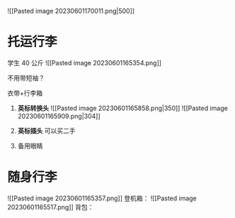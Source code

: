 ![[Pasted image 20230601170011.png|500]]
# 托运行李
学生 40 公斤 
![[Pasted image 20230601165354.png]] 

不用带短袖？

衣带+行李箱

1. **英标转换头**
![[Pasted image 20230601165858.png|350]] ![[Pasted image 20230601165909.png|304]]

2. **英标插头**
可以买二手
3. 备用眼睛
# 随身行李

![[Pasted image 20230601165357.png]]
登机箱：
![[Pasted image 20230601165517.png]]
背包：
